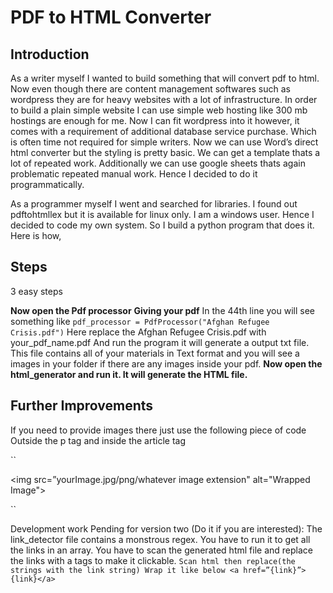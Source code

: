 # PDF to HTML Converter
## Introduction
As a writer myself I wanted to build something that will convert pdf to html. Now even though there are content management softwares such as wordpress they are for heavy websites with a lot of infrastructure. In order to build a plain simple website I can use simple web hosting like 300 mb hostings are enough for me. Now I can fit wordpress into it however, it comes with a requirement of additional database service purchase. Which is often time not required for simple writers. Now we can use Word’s direct html converter but the styling is pretty basic. We can get a template thats a lot of repeated work. Additionally we can use google sheets thats again problematic repeated manual work. Hence I decided to do it programmatically. 

As a programmer myself I went and searched for libraries. I found out pdftohtmllex but it is available for linux only. I am a windows user. Hence I decided to code my own system. 
So I build a python program that does it. Here is how,
## Steps
3 easy steps


**Now open the Pdf processor** 
**Giving your pdf**
In the 44th line you will see something like 
`pdf_processor = PdfProcessor("Afghan Refugee Crisis.pdf")`
Here replace the Afghan Refugee Crisis.pdf with your_pdf_name.pdf
And run the program it will generate a output txt file. This file contains all of your materials in Text format and you will see a images in your folder if there are any images inside your pdf. 
**Now open the html_generator  and run it. It will generate the HTML file.** 

## Further Improvements
If you need to provide images there just use the following piece of code
Outside the p tag and inside the article tag

``<div class="image-container">
            <img src=”yourImage.jpg/png/whatever image extension" alt="Wrapped Image">
</div>``

Development work Pending for version two (Do it if you are interested):
The link_detector file contains a monstrous regex. You have to run it to get all the links in an array. You have to scan the generated html file and replace the links with a tags to make it clickable. 
`Scan html then replace(the strings with the link string)
Wrap it like below
<a href=”{link}”>{link}</a>`


